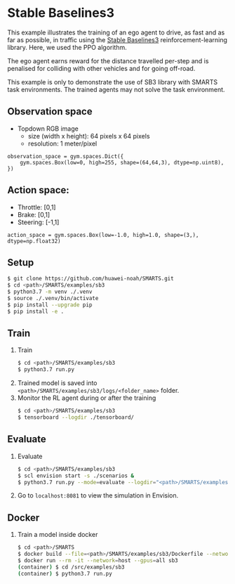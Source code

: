 # Stable Baselines3
This example illustrates the training of an ego agent to drive, as fast and as far as possible, in traffic using the [Stable Baselines3](https://github.com/DLR-RM/stable-baselines3) reinforcement-learning library. Here, we used the PPO algorithm.

The ego agent earns reward for the distance travelled per-step and is penalised for colliding with other vehicles and for going off-road.

This example is only to demonstrate the use of SB3 library with SMARTS task environments. The trained agents may not solve the task environment.

## Observation space
+ Topdown RGB image
    + size (width x height): 64 pixels x 64 pixels
    + resolution: 1 meter/pixel
```
observation_space = gym.spaces.Dict({
    gym.spaces.Box(low=0, high=255, shape=(64,64,3), dtype=np.uint8),
})
```

## Action space:
+ Throttle: [0,1]
+ Brake: [0,1]
+ Steering: [-1,1]
```
action_space = gym.spaces.Box(low=-1.0, high=1.0, shape=(3,), dtype=np.float32)
```

## Setup
```bash
$ git clone https://github.com/huawei-noah/SMARTS.git
$ cd <path>/SMARTS/examples/sb3
$ python3.7 -m venv ./.venv
$ source ./.venv/bin/activate
$ pip install --upgrade pip
$ pip install -e .
```

## Train
1. Train
    ```bash
    $ cd <path>/SMARTS/examples/sb3
    $ python3.7 run.py 
    ```
1. Trained model is saved into `<path>/SMARTS/examples/sb3/logs/<folder_name>` folder.
1. Monitor the RL agent during or after the training
    ```bash
    $ cd <path>/SMARTS/examples/sb3
    $ tensorboard --logdir ./tensorboard/
    ```

## Evaluate
1. Evaluate
    ```bash
    $ cd <path>/SMARTS/examples/sb3
    $ scl envision start -s ./scenarios &
    $ python3.7 run.py --mode=evaluate --logdir="<path>/SMARTS/examples/sb3/logs/<folder_name>" --head
    ```
1. Go to `localhost:8081` to view the simulation in Envision.


## Docker
1. Train a model inside docker
    ```bash
    $ cd <path>/SMARTS
    $ docker build --file=<path>/SMARTS/examples/sb3/Dockerfile --network=host --tag=sb3 <path>/SMARTS
    $ docker run --rm -it --network=host --gpus=all sb3
    (container) $ cd /src/examples/sb3
    (container) $ python3.7 run.py
    ```

